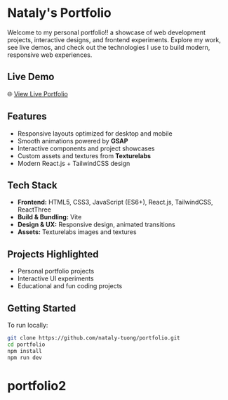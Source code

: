 # Nataly's Portfolio

Welcome to my personal portfolio!! a showcase of web development projects, interactive designs, and frontend experiments. Explore my work, see live demos, and check out the technologies I use to build modern, responsive web experiences.

## Live Demo

🌐 [View Live Portfolio](https://portfolio-nine-topaz-66.vercel.app/)

## Features

- Responsive layouts optimized for desktop and mobile
- Smooth animations powered by **GSAP**
- Interactive components and project showcases
- Custom assets and textures from **Texturelabs**
- Modern React.js + TailwindCSS design

## Tech Stack

- **Frontend:** HTML5, CSS3, JavaScript (ES6+), React.js, TailwindCSS, ReactThree
- **Build & Bundling:** Vite
- **Design & UX:** Responsive design, animated transitions
- **Assets:** Texturelabs images and textures

## Projects Highlighted

- Personal portfolio projects
- Interactive UI experiments
- Educational and fun coding projects

## Getting Started

To run locally:

```bash
git clone https://github.com/nataly-tuong/portfolio.git
cd portfolio
npm install
npm run dev
```
# portfolio2
